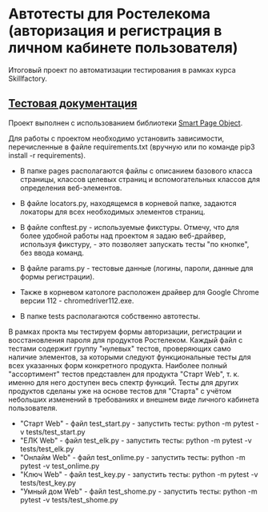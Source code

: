 # Автотесты для Ростелекома <br/> (авторизация и регистрация в личном кабинете пользователя)

Итоговый проект по автоматизации тестирования в рамках курса Skillfactory.

[Тестовая документация](https://docs.google.com/spreadsheets/d/1GjvSxUXRzA5Rv23GxID3IFa9WvPZGs1j82v-gmGr2TE/edit?usp=sharing)
---
Проект выполнен с использованием библиотеки [Smart Page Object](https://github.com/TimurNurlygayanov/ui-tests-example).

Для работы с проектом необходимо установить зависимости, перечисленные в файле requirements.txt (вручную или по команде pip3 install -r requirements).

* В папке pages располагаются файлы с описанием базового класса страницы, классов целевых страниц и вспомогательных классов для определения веб-элементов.

* В файле locators.py, находящемся в корневой папке, задаются локаторы для всех необходимых элементов страниц.

* В файле conftest.py - используемые фикстуры. Отмечу, что для более удобной работы над проектом я задаю веб-драйвер, используя фикстуру, - это позволяет запускать тесты "по кнопке", без ввода команд.

* В файле params.py - тестовые данные (логины, пароли, данные для формы регистрации).

* Также в корневом катологе расположен драйвер для Google Chrome версии 112 - chromedriver112.exe.


* В папке tests располагаются собственно автотесты.

В рамках прокта мы тестируем формы авторизации, регистрации и восстановления пароля для продуктов Ростелеком. Каждый файл с тестами содержит группу "нулевых" тестов, проверяющих само наличие элементов, за которыми следуют функциональные тесты для всех указанных форм конкретного продукта. 
Наиболее полный "ассортимент" тестов представлен для продукта "Старт Web", т. к. именно для него доступен весь спектр функций. Тесты для других продуктов сделаны уже на основе тестов для "Старта" с учётом небольших изменений в требованиях и внешнем виде личного кабинета пользователя.

* "Старт Web" - файл test_start.py - запустить тесты: python -m pytest -v tests/test_start.py
* "ЕЛК Web" - файл test_elk.py - запустить тесты: python -m pytest -v tests/test_elk.py
* "Онлайм Web" - файл test_onlime.py - запустить тесты: python -m pytest -v test_onlime.py
* "Ключ Web" - файл test_key.py - запустить тесты: python -m pytest -v tests/test_key.py
* "Умный дом Web" - файл test_shome.py - запустить тесты: python -m pytest -v tests/test_shome.py
